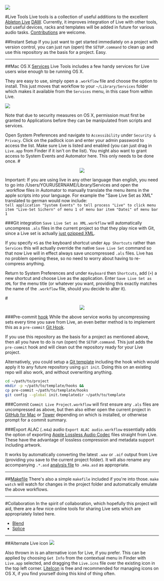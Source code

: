 ![](https://cloud.githubusercontent.com/assets/7797479/6123630/be64a0da-b0fc-11e4-82e0-bca7d8893587.png)

#Live Tools
Live tools is a collection of useful additions to the excellent [Ableton Live](http://www.ableton.com/en/live) [DAW](http://en.wikipedia.org/wiki/Digital_audio_workstation). Currently, it improves integration of Live with other tools, but useful devices, racks and templates will be added in future for various audio tasks. [Contributions](#Contributing) are welcome.

##Instant Setup
If you just want to get started immediately on a project with version control, you can just run (open) the `SETUP.command` to clean up and use this repository as the basis for a project. Easy.

---

##Mac OS X [Services](http://macosxautomation.com/services)
Live Tools includes a few handy services for Live users wise enough to be running OS X.

They are easy to use, simply open a `.workflow` file and choose the option to install. This just moves that workflow to your `~/Library/Services` folder which makes it available from the `Services` menu, in this case from within Live.

![](https://cloud.githubusercontent.com/assets/7797479/6123647/00608c06-b0fd-11e4-8273-1e8b272069de.png)

Note that due to security measures on OS X, permission must first be granted to Applications before they can be manipulated from scripts and services.

Open System Preferences and navigate to `Accessibility` under `Security & Privacy`. Click on the padlock icon and enter your admin password to access the list. Make sure Live is listed and enabled (you can just drag in `Live.app` from Finder if it isn't on the list). You might also want to grant access to System Events and Automator here. This only needs to be done once. 
#<div align="center">
![](https://cloud.githubusercontent.com/assets/7797479/6142880/28871e60-b1b7-11e4-917a-eb7c19f2d7c3.png)
</div>

Important: If you are using live in any other language than english, you need to go into /Users/YOURUSERNAME/Library/Services and open the .workflow files in Automator to manually translate the menu items in the apple scripts into your language. For example the "Save Live Set as XML" translated to german would now include: 	
`tell application "System Events" to tell process "Live" to click menu item "Live-Set Sichern" of menu 1 of menu bar item "Datei" of menu bar 1`


###Git integration
`Save Live Set as XML.workflow` will automatically uncompress `.als` files in the current project so that they play nice with Git, since a Live set is actually [just gzipped XML](http://crooked-hideout.blogspot.co.uk/2012/01/ableton-live-set-is-gzipped-xml-ruby.html).

If you specify `⌘S` as the keyboard shortcut under `App Shortcuts` rather than `Services` this will actually override the native `Save Live Set` command so that now Live will in effect always save uncompressed `.als` files. Live has no problem opening these, so no need to worry about having to re-compress anything.

Return to System Preferences and under `Keyboard` then `Shortcuts`, add (`+`) a new shortcut and choose Live as the application. Enter `Save Live Set as XML` for the menu title (or whatever you want, providing this exactly matches the name of the `.workflow` file, should you decide to alter it).

#<div align="center">
![](https://cloud.githubusercontent.com/assets/7797479/6123649/03ff3c4a-b0fd-11e4-8153-a72e5b8e65aa.png)
</div>

###Pre-commit [hook](http://git-scm.com/book/en/v2/Customizing-Git-Git-Hooks)
While the above service works by uncompressing sets every time you save from Live, an even better method is to implement this as a `pre-commit` [Git Hook](http://git-scm.com/book/en/v2/Customizing-Git-Git-Hooks).

If you use this repository as the basis for a project as mentioned above, then all you have to do is run (open) the `SETUP.command`. This just adds the `pre-commit` hook and will clean out the repository ready for your Live project.

Alternatively, you could setup a [Git template](http://git-scm.com/docs/git-init) including the hook which would apply it to any future repository using `git init`. Doing this on an existing repo will also work, and without overwriting anything.

```bash
cd ~/path/to/project
mkdir -p ~/path/to/template/hooks &&
cp pre-commit ~/path/to/template/hooks
git config --global init.templatedir ~/path/to/template
```

###Commit
`Commit Live Project.workflow` will first ensure any `.als` files are uncompressed as above, but then also either open the current project in [GitHub for Mac](http://mac.github.com) or [Tower](http://www.git-tower.com) depending on which is installed, or otherwise prompt for a commit summary.

###Export ALAC (`.m4a`) audio
`Export ALAC audio.workflow` essentially adds the option of exporting [Apple Lossless Audio Codec](http://en.wikipedia.org/wiki/Apple_Lossless) files straight from Live. These have the advantage of lossless compression and metadata support including artwork.

It works by automatically converting the latest `.wav` or `.aif` output from Live (providing you save to the current project folder). It will also rename any accompanying `.*.asd` [analysis file](https://www.ableton.com/en/manual/managing-files-and-sets/#analysis-files-asd) to `.m4a.asd` as appropriate.

---

##[Makefile](http://www.gnu.org/software/make/manual/make.html#Introduction)
There's also a simple `makefile` included if you're into those.
`make watch` will watch for changes in the project folder and automatically emulate the above workflows.

---

#Collaboration
In the spirit of collaboration, which hopefully this project will aid, there are a few nice online tools for sharing Live sets which are appropriately listed here.

- [Blend](http://blend.io)
- [Splice](http://splice.com)

---

##Alternate Live icon
![](https://cloud.githubusercontent.com/assets/7797479/6123652/12002f48-b0fd-11e4-908c-804b7f02d2b4.png)

Also thrown in is an alternative icon for Live, if you prefer. This can be applied by choosing `Get Info` from the contextual menu in Finder with `Live.app` selected, and dragging the `Live.icns` file over the existing icon in the top left corner. [LiteIcon](http://www.freemacsoft.net/liteicon) is free and recommended for managing icons on OS X, if you find yourself doing this kind of thing often.
